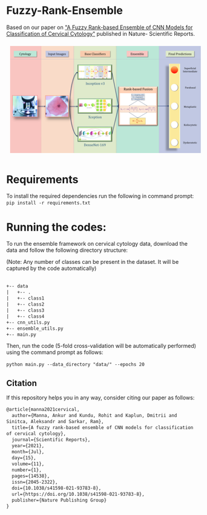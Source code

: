 # Fuzzy-Rank-Ensemble
Based on our paper on ["A Fuzzy Rank-based Ensemble of CNN Models for Classification of Cervical Cytology"](https://www.nature.com/articles/s41598-021-93783-8#article-info) published in Nature- Scientific Reports.

<img src="/overall.png" style="margin: 10px;">

# Requirements
To install the required dependencies run the following in command prompt:
`pip install -r requirements.txt`

# Running the codes:
To run the ensemble framework on cervical cytology data, download the data and follow the following directory structure:

(Note: Any number of classes can be present in the dataset. It will be captured by the code automatically)

```

+-- data
|   +-- .
|   +-- class1
|   +-- class2
|   +-- class3
|   +-- class4
+-- cnn_utils.py
+-- ensemble_utils.py
+-- main.py

```
Then, run the code (5-fold cross-validation will be automatically performed) using the command prompt as follows:

`python main.py --data_directory "data/" --epochs 20`

## Citation

If this repository helps you in any way, consider citing our paper as follows:
```
@article{manna2021cervical,
  author={Manna, Ankur and Kundu, Rohit and Kaplun, Dmitrii and Sinitca, Aleksandr and Sarkar, Ram},
  title={A fuzzy rank-based ensemble of CNN models for classification of cervical cytology},
  journal={Scientific Reports},
  year={2021},
  month={Jul},
  day={15},
  volume={11},
  number={1},
  pages={14538},
  issn={2045-2322},
  doi={10.1038/s41598-021-93783-8},
  url={https://doi.org/10.1038/s41598-021-93783-8},
  publisher={Nature Publishing Group}
}
```
